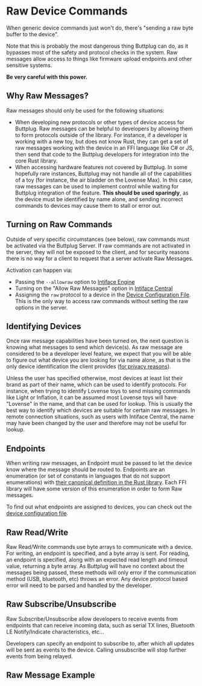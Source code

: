 # Raw Device Commands

When generic device commands just won't do, there's "sending a raw byte buffer to the device".

Note that this is probably the most dangerous thing Buttplug can do, as it bypasses most of the safety and protocol checks in the system. Raw messages allow access to things like firmware upload endpoints and other sensitive systems. 

**Be very careful with this power.**

## Why Raw Messages?

Raw messages should only be used for the following situations:

- When developing new protocols or other types of device access for Buttplug. Raw messages can be
  helpful to developers by allowing them to form protocols outside of the library. For instance, if a developer is working with a new toy, but does not know Rust, they can get a set of raw messages working with the device in an FFI language like C# or JS, then send that code to the Buttplug developers for integration into the core Rust library.
- When accessing hardware features not covered by Buttplug. In some hopefully rare instances,
  Buttplug may not handle all of the capabilities of a toy (for instance, the air bladder on the
  Lovense Max). In this case, raw messages can be used to implement control while waiting for
  Buttplug integration of the feature. **This should be used sparingly**, as the device must be
  identified by name alone, and sending incorrect commands to devices may cause them to stall or error out.

## Turning on Raw Commands

Outside of very specific circumstances (see below), raw commands must be activated via the Buttplug
Server. If raw commands are not activated in the server, they will not be exposed to the client, and
for security reasons there is no way for a client to request that a server activate Raw Messages.

Activation can happen via:

- Passing the `--allowraw` option to [Intiface Engine](https://github.com/intiface/intiface-engine/)
- Turning on the "Allow Raw Messages" option in [Intiface Central](http://intiface.com/central)
- Assigning the `raw` protocol to a device in the [Device Configuration
  File](/docs/dev-guide/inflating-buttplug/devices/device-configuration-file). This is the only way to access raw commands without setting the raw options in the server.

## Identifying Devices

Once raw message capabilities have been turned on, the next question is knowing what messages to
send which device(s). As raw message are considered to be a developer level feature, we expect that
you will be able to figure out what device you are looking for via name alone, as that is the only
device identification the client provides ([for privacy reasons](../privacy-models)).

Unless the user has specified otherwise, most devices at least list their brand as part of their name, which can be used to identify protocols. For instance, when trying to identify Lovense toys to send missing commands like Light or Inflation, it can be assumed most Lovense toys will have "Lovense" in the name, and that can be used for lookup. This is usually the best way to identify which devices are suitable for certain raw messages. In remote connection situations, such as users with Intiface Central, the name may have been changed by the user and therefore may not be useful for lookup.

## Endpoints

When writing raw messages, an Endpoint must be passed to let the device know where the message
should be routed to. Endpoints are an enumeration (or set of constants in languages that do not
support enumerations) with [their canonical definition in the Rust
library](https://github.com/buttplugio/buttplug-rs/blob/master/buttplug/src/device/mod.rs#L38). Each
FFI library will have some version of this enumeration in order to form Raw messages.

To find out what endpoints are assigned to devices, you can check out the [device configuration file](/docs/dev-guide/inflating-buttplug/devices/device-configuration-file).

## Raw Read/Write

Raw Read/Write commands use byte arrays to communicate with a device. For writing, an endpoint is specified, and a byte array is sent. For reading, an endpoint is specified, along with an expected read length and timeout value, returning a byte array. As Buttplug will have no context about the messages being passed, these methods will only error if the communication method (USB, bluetooth, etc) throws an error. Any device protocol based error will need to be parsed and handled by the developer.

## Raw Subscribe/Unsubscribe

Raw Subscribe/Unsubscribe allow developers to receive events from endpoints that can receive incoming data, such as serial TX lines, Bluetooth LE Notify/Indicate characteristics, etc...

Developers can specify an endpoint to subscribe to, after which all updates will be sent as events to the device. Calling unsubscribe will stop further events from being relayed.

## Raw Message Example


